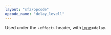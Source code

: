 ```yaml
---
layout: "sfz/opcode"
opcode_name: "delay_levell"
---
```

Used under the `‹effect›` header, with [type]=`delay`.


[type]: type#delay
